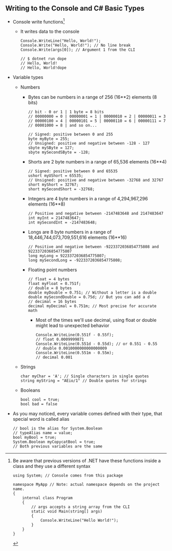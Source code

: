 ## Writing to the Console and C# Basic Types

-   Console write functions[^1]

    -   It writes data to the console

        ```CSHARP
        Console.WriteLine("Hello, World!");
        Console.Write("Hello, World!"); // No line break
        Console.Write(args[0]); // Argument 1 from the CLI

        // $ dotnet run dope
        // Hello, World!
        // Hello, World!dope
        ```

-   Variable types

    -   Numbers

        -   Bytes can be numbers in a range of 256 (16\*\*2) elements (8 bits)

            ```CSHARP
            // bit - 0 or 1 | 1 byte = 8 bits
            // 00000000 = 0 | 00000001 = 1 | 00000010 = 2 | 00000011 = 3
            // 00000100 = 4 | 00000101 = 5 | 00000110 = 6 | 00000111 = 7
            // 00001000 = 8 | and so on...

            // Signed: positive between 0 and 255
            byte myByte = 255;
            // Unsigned: positive and negative between -128 - 127
            sbyte mySByte = 127;
            sbyte mySecondSByte = -128;
            ```

        -   Shorts are 2 byte numbers in a range of 65,536 elements (16\*\*4)

            ```CSHARP
            // Signed: positive between 0 and 65535
            ushort myUShort = 65535;
            // Unsigned: positive and negative between -32768 and 32767
            short myShort = 32767;
            short mySecondShort = -32768;
            ```

        -   Integers are 4 byte numbers in a range of 4,294,967,296 elements (16\*\*8)

            ```CSHARP
            // Positive and negative between -2147483648 and 2147483647
            int myInt = 2147483647;
            int mySecondInt = -2147483648;
            ```

        -   Longs are 8 byte numbers in a range of 18,446,744,073,709,551,616 elements (16\*\*16)

            ```CSHARP
            // Positive and negative between -9223372036854775808 and 9223372036854775807
            long myLong = 9223372036854775807;
            long mySecondLong = -9223372036854775808;
            ```

        -   Floating point numbers

            ```CSHARP
            // float = 4 bytes
            float myFloat = 0.751f;
            // double = 8 bytes
            double myDouble = 0.751; // Without a letter is a double
            double mySecondDouble = 0.75d; // But you can add a d
            // decimal = 16 bytes
            decimal myDecimal = 0.751m; // Most precise for accurate math
            ```

            -   Most of the times we'll use decimal, using float or double might lead to unexpected behavior

                ```CSHARP
                Console.WriteLine(0.551f - 0.55f);
                // float 0.0009999871
                Console.WriteLine(0.551d - 0.55d); // or 0.551 - 0.55
                // double 0.0010000000000000009
                Console.WriteLine(0.551m - 0.55m);
                // decimal 0.001
                ```

    -   Strings

        ```CSHARP
        char myChar = 'A'; // Single characters in single quotes
        string myString = "AEio/1" // Double quotes for strings
        ```

    -   Booleans
        ```CSHARP
        bool cool = true;
        bool bad = false
        ```

-   As you may noticed, every variable comes defined with their type, that special word is called alias

    ```CSHARP
    // bool is the alias for System.Boolean
    // typeAlias name = value;
    bool myBool = true;
    System.Boolean myCopycatBool = true;
    // Both previous variables are the same
    ```

[^1]:
    Be aware that previous versions of .NET have these functions inside a class and they use a different syntax

    ```CSHARP
    using System; // Console comes from this package

    namespace MyApp // Note: actual namespace depends on the project name.
    {
        internal class Program
        {
            // args accepts a string array from the CLI
            static void Main(string[] args)
            {
                Console.WriteLine("Hello World!");
            }
        }
    }
    ```
